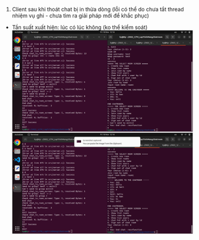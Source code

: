 1. Client sau khi thoát chat bị in thừa dòng (lỗi có thể do chưa tắt thread nhiệm vụ ghi - chưa tìm ra giải pháp mới để khắc phục)
- Tần suất xuất hiện: lúc có lúc không (ko thể kiểm soát)
![TH_1](./BUG_IMG/bug1_img1.png)
![TH_1](./BUG_IMG/bug1_img2.png)